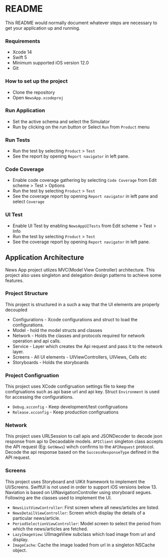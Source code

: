# README #

This README would normally document whatever steps are necessary to get your application up and running.

### Requirements ###

* Xcode 14
* Swift 5
* Minimum supported iOS version 12.0
* Git

### How to set up the project ###

* Clone the repository
* Open `NewsApp.xcodeproj`

### Run Application ###

* Set the active schema and select the Simulator
* Run by clicking on the run button or Select `Run` from `Product` menu

### Run Tests ###

* Run the test by selecting `Product` > `Test`
* See the report by opening `Report navigator` in left pane.

### Code Coverage ###

* Enable code coverage gathering by selecting `Code Coverage` from Edit scheme > Test > Options
* Run the test by selecting `Product` > `Test`
* See the coverage report by opening `Report navigator` in left pane and select `Coverage`

### UI Test ###
* Enable UI Test by enabling `NewsAppUITests` from Edit scheme > Test > Info
* Run the test by selecting `Product` > `Test`
* See the coverage report by opening `Report navigator` in left pane.

## Application Architecture ##

News App project utlizes MVC(Model View Controller) architecture.  This project also uses singleton and delegation design patterns to achieve some features.

### Project Structure ###

This project is structured in a such a way that the UI elements are properly decoupled
* Configurations - Xcode configurations and struct to load the configurations.
* Model - hold the model structs and classes
* Network - Holds the classes and protocols required for network operation and api calls.
* Service - Layer which creates the Api request and pass it to the network layer.
* Screens - All UI elements - UIViewControllers, UIViews, Cells etc
* Storyboards - Holds the storyboards

### Project Configruation ###

This project uses XCode configruation settings file to keep the configruations such as api base url and api key.
Struct `Environment` is used for accessing the configurations.
* `Debug.xcconfig` - Keep development/test configruations
* `Release.xcconfig` - Keep production configruations

### Network ###

This project uses URLSession to call apis and JSONDecoder to decode json response from api to Decaodable models. `APIClient` singleton class accepts the API request (Eg:  `GetNews`) wihch confirms to the `APIRequest` protocol. Decode the api response based on the `SuccessResponseType` defined in the API request.

### Screens ###

This project uses Storyboard and UIKit framework to implement the UI/Screens. SwiftUI is not used in order to support iOS versions below 13. Naviation is based on UINavigationController using storyboard segues.
Following are the classes used to implement the UI.
* `NewsListViewController`: First screen where all news/articles are listed.
* `NewsDetailViewController`: Screen which display the details of a particular news/article.
* `PeriodSelectionViewController`: Model screen to select the period from which the news/articles are fetched.
* `LazyImageView`: UIImageView subclass which load image from url and display.
* `ImageCache`: Cache the image loaded from url in a singleton NSCache object.
